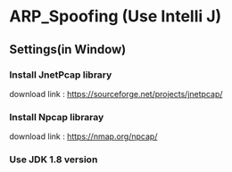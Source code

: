 # ARP_Spoofing (Use Intelli J)

## Settings(in Window)

### Install JnetPcap library

download link : https://sourceforge.net/projects/jnetpcap/

### Install Npcap libraray

download link : https://nmap.org/npcap/

### Use JDK 1.8 version
